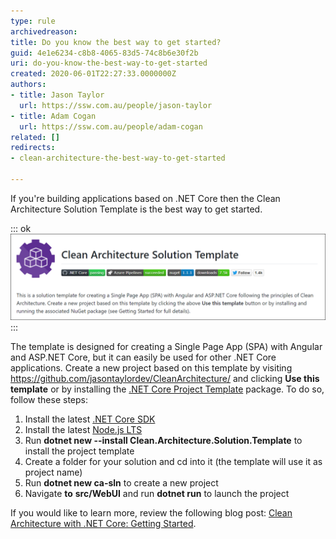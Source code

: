 ```yaml
---
type: rule
archivedreason: 
title: Do you know the best way to get started?
guid: 4e1e6234-c8b8-4065-83d5-74c8b6e30f2b
uri: do-you-know-the-best-way-to-get-started
created: 2020-06-01T22:27:33.0000000Z
authors:
- title: Jason Taylor
  url: https://ssw.com.au/people/jason-taylor
- title: Adam Cogan
  url: https://ssw.com.au/people/adam-cogan
related: []
redirects:
- clean-architecture-the-best-way-to-get-started

---
```


If you're building applications based on .NET Core then the Clean Architecture Solution Template is the best way to get started.

<!--endintro-->


::: ok  
![Figure: The Clean Architecture Solution Template by @JasonTaylorDev](clean-architecture-solution-template.png)  
:::

The template is designed for creating a Single Page App (SPA) with Angular and ASP.NET Core, but it can easily be used for other .NET Core applications. Create a new project based on this template by visiting https://github.com/jasontaylordev/CleanArchitecture/ and clicking  **Use this template** or by installing the     [.NET Core Project Template](https://www.nuget.org/packages/Clean.Architecture.Solution.Template) package. To do so, follow these steps:

1. Install the latest [.NET Core SDK](https://dotnet.microsoft.com/download)
2. Install the latest [Node.js LTS](https://nodejs.org/en/)
3. Run  **dotnet new --install Clean.Architecture.Solution.Template** to install the project template
4. Create a folder for your solution and cd into it (the template will use it as project name)
5. Run  **dotnet new ca-sln** to create a new project
6. Navigate 
       **to** **src/WebUI** and run  **dotnet run** to launch the project


If you would like to learn more, review the following blog post: [Clean Architecture with .NET Core: Getting Started](https://jasontaylor.dev/clean-architecture-getting-started/).
